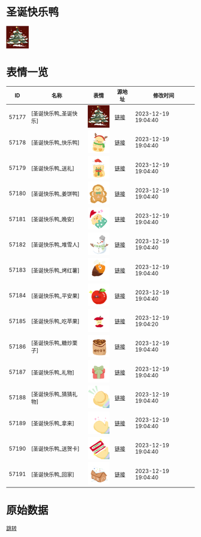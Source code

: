 # 圣诞快乐鸭

<img src="./cover.png" height="60" alt="cover" />

# 表情一览

|ID|名称|表情|源地址|修改时间|
|----|----|----|----|----|
|57177|[圣诞快乐鸭_圣诞快乐]|<img src="./pic/057177_%5B圣诞快乐鸭_圣诞快乐%5D.png" height="60" alt="圣诞快乐"/>|[链接](https://i0.hdslb.com/bfs/garb/2e6de18075c759e1cab6a2222207e6c1505cba1a.png)|2023-12-19 19:04:40|
|57178|[圣诞快乐鸭_快乐鸭]|<img src="./pic/057178_%5B圣诞快乐鸭_快乐鸭%5D.png" height="60" alt="快乐鸭"/>|[链接](https://i0.hdslb.com/bfs/garb/ced75a733882b5b2a952c9ffb42a1d8391b075b5.png)|2023-12-19 19:04:40|
|57179|[圣诞快乐鸭_送礼]|<img src="./pic/057179_%5B圣诞快乐鸭_送礼%5D.png" height="60" alt="送礼"/>|[链接](https://i0.hdslb.com/bfs/garb/c2f6e97a5c9830991f43cf33b0ec51b8429d9fdd.png)|2023-12-19 19:04:40|
|57180|[圣诞快乐鸭_姜饼鸭]|<img src="./pic/057180_%5B圣诞快乐鸭_姜饼鸭%5D.png" height="60" alt="姜饼鸭"/>|[链接](https://i0.hdslb.com/bfs/garb/ff398ce21bc2431d9511cbb0634a30a8241023ab.png)|2023-12-19 19:04:40|
|57181|[圣诞快乐鸭_晚安]|<img src="./pic/057181_%5B圣诞快乐鸭_晚安%5D.png" height="60" alt="晚安"/>|[链接](https://i0.hdslb.com/bfs/garb/0b55e91801bcd74194909ad11c3dfd013b5de92a.png)|2023-12-19 19:04:40|
|57182|[圣诞快乐鸭_堆雪人]|<img src="./pic/057182_%5B圣诞快乐鸭_堆雪人%5D.png" height="60" alt="堆雪人"/>|[链接](https://i0.hdslb.com/bfs/garb/8ca4577449354e75b844cdf28ab909c18ad85a64.png)|2023-12-19 19:04:40|
|57183|[圣诞快乐鸭_烤红薯]|<img src="./pic/057183_%5B圣诞快乐鸭_烤红薯%5D.png" height="60" alt="烤红薯"/>|[链接](https://i0.hdslb.com/bfs/garb/929dfaefa56a73cbc2a659a7f60100f16e7b2bcc.png)|2023-12-19 19:04:40|
|57184|[圣诞快乐鸭_平安果]|<img src="./pic/057184_%5B圣诞快乐鸭_平安果%5D.png" height="60" alt="平安果"/>|[链接](https://i0.hdslb.com/bfs/garb/37efe2cd98ed7f88c94bb054f426beba11a39c00.png)|2023-12-19 19:04:40|
|57185|[圣诞快乐鸭_吃苹果]|<img src="./pic/057185_%5B圣诞快乐鸭_吃苹果%5D.png" height="60" alt="吃苹果"/>|[链接](https://i0.hdslb.com/bfs/garb/67bb5017fd4f7b0a62f0c11dc01210cd980255b7.png)|2023-12-19 19:04:20|
|57186|[圣诞快乐鸭_糖炒栗子]|<img src="./pic/057186_%5B圣诞快乐鸭_糖炒栗子%5D.png" height="60" alt="糖炒栗子"/>|[链接](https://i0.hdslb.com/bfs/garb/565fd6de8687f6089cef877881384dfd4f4c8854.png)|2023-12-19 19:04:40|
|57187|[圣诞快乐鸭_礼物]|<img src="./pic/057187_%5B圣诞快乐鸭_礼物%5D.png" height="60" alt="礼物"/>|[链接](https://i0.hdslb.com/bfs/garb/64b759d869cfd3a17f0833a80e09690482a9ad7a.png)|2023-12-19 19:04:40|
|57188|[圣诞快乐鸭_猜猜礼物]|<img src="./pic/057188_%5B圣诞快乐鸭_猜猜礼物%5D.png" height="60" alt="猜猜礼物"/>|[链接](https://i0.hdslb.com/bfs/garb/e2340fce8fc2fd1d2724af9029411ebd4eb62653.png)|2023-12-19 19:04:40|
|57189|[圣诞快乐鸭_拿来]|<img src="./pic/057189_%5B圣诞快乐鸭_拿来%5D.png" height="60" alt="拿来"/>|[链接](https://i0.hdslb.com/bfs/garb/c8c19a252e6f64b2ec81e0cb70463409a00b2117.png)|2023-12-19 19:04:40|
|57190|[圣诞快乐鸭_送贺卡]|<img src="./pic/057190_%5B圣诞快乐鸭_送贺卡%5D.png" height="60" alt="送贺卡"/>|[链接](https://i0.hdslb.com/bfs/garb/18354ce62784a05eb0783cf2ea5c6bda53ecb411.png)|2023-12-19 19:04:40|
|57191|[圣诞快乐鸭_回家]|<img src="./pic/057191_%5B圣诞快乐鸭_回家%5D.png" height="60" alt="回家"/>|[链接](https://i0.hdslb.com/bfs/garb/6fe775f0253172768eb26f8fe43a38879d1f579d.png)|2023-12-19 19:04:40|

# 原始数据

[跳转](./raw.json)

